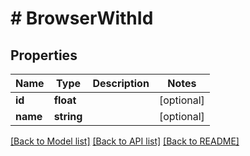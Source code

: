 # # BrowserWithId

## Properties

Name | Type | Description | Notes
------------ | ------------- | ------------- | -------------
**id** | **float** |  | [optional] 
**name** | **string** |  | [optional] 

[[Back to Model list]](../../README.md#documentation-for-models) [[Back to API list]](../../README.md#documentation-for-api-endpoints) [[Back to README]](../../README.md)


